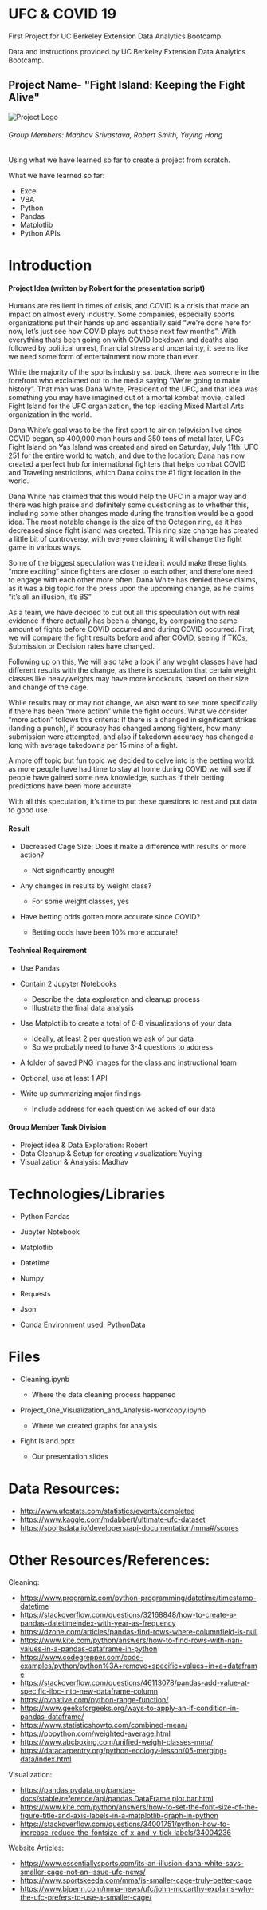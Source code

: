 # UFC & COVID 19

First Project for UC Berkeley Extension Data Analytics Bootcamp.

Data and instructions provided by UC Berkeley Extension Data Analytics Bootcamp.

## Project Name- "Fight Island: Keeping the Fight Alive"

![Project Logo](https://raw.githubusercontent.com/yuyhong23/UCB_BootCamp_Project_One/main/Fight_Island.png)

###### Group Members: Madhav Srivastava, Robert Smith, Yuying Hong

Using what we have learned so far to create a project from scratch.

What we have learned so far:

  - Excel
  - VBA
  - Python
  - Pandas
  - Matplotlib
  - Python APIs

# Introduction 

#### Project Idea (written by Robert for the presentation script)

Humans are resilient in times of crisis, and COVID is a crisis that made an impact on almost every industry. Some companies, especially sports organizations put their hands up and essentially said “we're done here for now, let’s just see how COVID plays out these next few months”. With everything thats been going on with COVID  lockdown and deaths also followed by political unrest, financial stress and uncertainty, it seems like we need some form of entertainment now more than ever.

While the majority of the sports industry sat back, there was someone in the forefront who exclaimed out to the media saying “We're going to make history”. That man was Dana White, President of the UFC, and that idea was something you may have imagined out of a mortal kombat movie; called Fight Island for the UFC organization, the top leading Mixed Martial Arts organization in the world.

Dana White’s goal was to be the first sport to air on television live since COVID began, so 400,000 man hours and 350 tons of metal later, UFCs Fight Island on Yas Island was created and aired on Saturday, July 11th: UFC 251 for the entire world to watch, and due to the location; Dana has now created a perfect hub for international fighters that helps combat COVID and Traveling restrictions, which Dana coins the #1 fight location in the world.

Dana White has claimed that this would help the UFC in a major way and there was high praise and definitely some questioning as to whether this, including some other changes made during the transition would be a good idea. The most notable change is the size of the Octagon ring, as it has decreased since fight island was created. This ring size change has created a little bit of controversy, with everyone claiming it will change the fight game in various ways.

Some of the biggest speculation was the idea it would make these fights “more exciting” since fighters are closer to each other, and therefore need to engage with each other more often. Dana White has denied these claims, as it was a big topic for the press upon the upcoming change, as he claims “it’s all an illusion, it’s BS”
        	
As a team, we have decided to cut out all this speculation out with real evidence if there actually has been a change, by comparing the same amount of fights before COVID occurred and during COVID occurred. First, we will compare the fight results before and after COVID, seeing if TKOs, Submission or Decision rates have changed. 

Following up on this, We will also take a look if any weight classes have had different results with the change, as there is speculation that certain weight classes like heavyweights may have more knockouts, based on their size and change of the cage. 

While results may or may not change, we also want to see more specifically if there has been “more action” while the fight occurs. What we consider “more action” follows this criteria:
If there is a changed in significant strikes (landing a punch), if accuracy has changed among fighters, how many submission were attempted, and also if takedown accuracy has changed a long with average takedowns per 15 mins of a fight.

A more off topic but fun topic we decided to delve into is the betting world: as more people have had time to stay at home during COVID we will see if people have gained some new knowledge, such as if their betting predictions have been more accurate.

With all this speculation, it’s time to put these questions to rest and put data to good use.

#### Result

- Decreased Cage Size: Does it make a difference with results or more action? 
  - Not significantly enough!
 
- Any changes in results by weight class?
  - For some weight classes, yes

- Have betting odds gotten more accurate since COVID?
  - Betting odds have been 10% more accurate!

#### Technical Requirement

- Use Pandas

- Contain 2 Jupyter Notebooks
  - Describe the data exploration and cleanup process
  - Illustrate the final data analysis
  
- Use Matplotlib to create a total of 6-8 visualizations of your data
  - Ideally, at least 2 per question we ask of our data
  - So we probably need to have 3-4 questions to address
  
- A folder of saved PNG images for the class and instructional team

- Optional, use at least 1 API

- Write up summarizing major findings
  - Include address for each question we asked of our data


#### Group Member Task Division

  - Project idea & Data Exploration: Robert
  - Data Cleanup & Setup for creating visualization: Yuying
  - Visualization & Analysis: Madhav
  
# Technologies/Libraries

  - Python Pandas
  
  - Jupyter Notebook
  
  - Matplotlib
  
  - Datetime
  
  - Numpy
  
  - Requests
  
  - Json
  
  - Conda Environment used: PythonData
  
# Files
 
 - Cleaning.ipynb
    - Where the data cleaning process happened
 
 - Project_One_Visualization_and_Analysis-workcopy.ipynb
    - Where we created graphs for analysis
 
 - Fight Island.pptx
    - Our presentation slides
  
# Data Resources:

- http://www.ufcstats.com/statistics/events/completed
- https://www.kaggle.com/mdabbert/ultimate-ufc-dataset
- https://sportsdata.io/developers/api-documentation/mma#/scores

# Other Resources/References:

Cleaning:

- https://www.programiz.com/python-programming/datetime/timestamp-datetime
- https://stackoverflow.com/questions/32168848/how-to-create-a-pandas-datetimeindex-with-year-as-frequency
- https://dzone.com/articles/pandas-find-rows-where-columnfield-is-null
- https://www.kite.com/python/answers/how-to-find-rows-with-nan-values-in-a-pandas-dataframe-in-python
- https://www.codegrepper.com/code-examples/python/python%3A+remove+specific+values+in+a+dataframe
- https://stackoverflow.com/questions/46113078/pandas-add-value-at-specific-iloc-into-new-dataframe-column
- https://pynative.com/python-range-function/
- https://www.geeksforgeeks.org/ways-to-apply-an-if-condition-in-pandas-dataframe/
- https://www.statisticshowto.com/combined-mean/
- https://pbpython.com/weighted-average.html
- https://www.abcboxing.com/unified-weight-classes-mma/
- https://datacarpentry.org/python-ecology-lesson/05-merging-data/index.html

Visualization:

- https://pandas.pydata.org/pandas-docs/stable/reference/api/pandas.DataFrame.plot.bar.html
- https://www.kite.com/python/answers/how-to-set-the-font-size-of-the-figure-title-and-axis-labels-in-a-matplotlib-graph-in-python
- https://stackoverflow.com/questions/34001751/python-how-to-increase-reduce-the-fontsize-of-x-and-y-tick-labels/34004236

Website Articles:
- https://www.essentiallysports.com/its-an-illusion-dana-white-says-smaller-cage-not-an-issue-ufc-news/
- https://www.sportskeeda.com/mma/is-smaller-cage-truly-better-cage
- https://www.bjpenn.com/mma-news/ufc/john-mccarthy-explains-why-the-ufc-prefers-to-use-a-smaller-cage/

